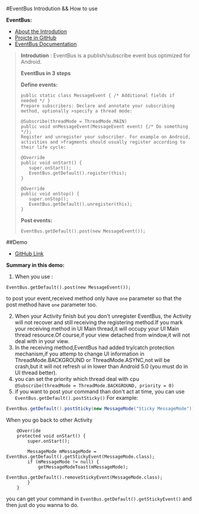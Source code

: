 #EventBus Introdution && How to use

**EventBus:**
- [About the Introdution](https://greenrobot.github.io/EventBus/)
- [Projcte in GitHub](https://github.com/greenrobot/EventBus)
- [EventBus Documentation](http://greenrobot.org/eventbus/documentation/)

>**Introdution** : EventBus is a publish/subscribe event bus optimized for Android.
>
>**EventBus in 3 steps**
>
>**Define events:**
>```
>public static class MessageEvent { /* Additional fields if needed */ }
>Prepare subscribers: Declare and annotate your subscribing method, optionally >specify a thread mode:
>```
>```
>@Subscribe(threadMode = ThreadMode.MAIN)  
>public void onMessageEvent(MessageEvent event) {/* Do something */};
>Register and unregister your subscriber. For example on Android, activities and >fragments should usually register according to their life cycle:
>```
>```
>@Override
>public void onStart() {
>    super.onStart();
>    EventBus.getDefault().register(this);
>}
>```
>```
>@Override
>public void onStop() {
>    super.onStop();
>    EventBus.getDefault().unregister(this);
>}
>```
>**Post events:**
>```
>EventBus.getDefault().post(new MessageEvent());
>```

##Demo
- [GitHub Link](https://github.com/tavisWei/DailyDemo/tree/master/EventBusDemo)

**Summary in this demo:**
1. When you use :
```
EventBus.getDefault().post(new MessageEvent());
```
to post your event,received method only have ``one`` parameter so that the post method have ``one`` parameter too.

2. When your Activity finish but you don't unregister EventBus, the Activity will not recover and still receiving the registering method.If you mark your receiving method in UI Main thread,it will occupy your UI Main thread resource.Of course,if your view detached from window,it will not deal with in your view.
3. In the receiving method,EventBus had added try/catch protection mechanism,if you attemp to change UI information in ThreadMode.BACKGROUND or ThreadMode.ASYNC,not will be crash,but it will not refresh ui in lower than Android 5.0 (you must do in UI thread better).
4. you can set the priority which thread deal with cpu ``@Subscribe(threadMode = ThreadMode.BACKGROUND, priority = 0)`` 
5. if you want to post your command than don't act at time, you can use ``EventBus.getDefault().postSticky()``
For example:
```java
EventBus.getDefault().postSticky(new MessageMode("Sticky MessageMode"));
```
When you go back to other Activity
```
    @Override
    protected void onStart() {
        super.onStart();

        MessageMode mMessageMode = EventBus.getDefault().getStickyEvent(MessageMode.class);
        if (mMessageMode != null) {
            getMessageModeToast(mMessageMode);
            EventBus.getDefault().removeStickyEvent(MessageMode.class);
        }
    }
```
you can get your command in ``EventBus.getDefault().getStickyEvent()`` and then just do you wanna to do.

